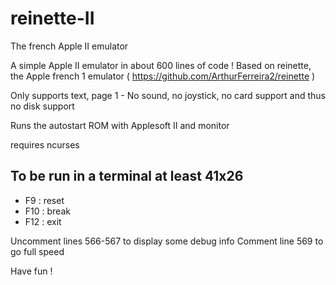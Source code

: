 # reinette-II
The french Apple II emulator

A simple Apple II emulator in about 600 lines of code !
Based on reinette, the Apple french 1 emulator ( https://github.com/ArthurFerreira2/reinette )

Only supports text, page 1 - No sound, no joystick, no card support and thus no disk support

Runs the autostart ROM with Applesoft II and monitor

requires ncurses

To be run in a terminal at least 41x26
---
- F9  : reset
- F10 : break
- F12 : exit

Uncomment lines 566-567 to display some debug info
Comment line 569 to go full speed

Have fun !
